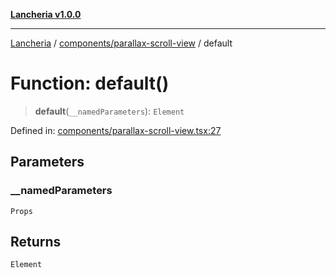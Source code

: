 [**Lancheria v1.0.0**](../../../README.md)

***

[Lancheria](../../../README.md) / [components/parallax-scroll-view](../README.md) / default

# Function: default()

> **default**(`__namedParameters`): `Element`

Defined in: [components/parallax-scroll-view.tsx:27](https://github.com/eudavidreis-odev/lancheria/blob/documentacao_inicial/components/parallax-scroll-view.tsx#L27)

## Parameters

### \_\_namedParameters

`Props`

## Returns

`Element`
